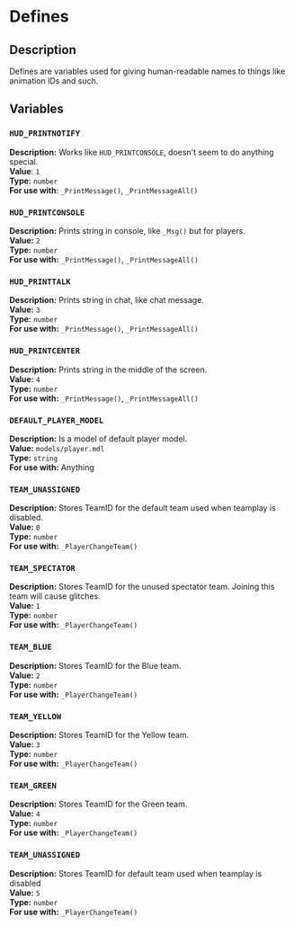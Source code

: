 # Defines
## Description
Defines are variables used for giving human-readable names to things like animation IDs and such.

## Variables
### `HUD_PRINTNOTIFY`
**Description:** Works like `HUD_PRINTCONSOLE`, doesn't seem to do anything special.  
**Value**: `1`  
**Type:** `number`  
**For use with**: `_PrintMessage()`, `_PrintMessageAll()`  

### `HUD_PRINTCONSOLE`
**Description:** Prints string in console, like `_Msg()` but for players.  
**Value:** `2`  
**Type:** `number`  
**For use with:** `_PrintMessage()`, `_PrintMessageAll()`  

### `HUD_PRINTTALK`
**Description:** Prints string in chat, like chat message.  
**Value:** `3`  
**Type:** `number`  
**For use with:** `_PrintMessage()`, `_PrintMessageAll()`  

### `HUD_PRINTCENTER`
**Description:** Prints string in the middle of the screen.  
**Value:** `4`  
**Type:** `number`  
**For use with:** `_PrintMessage()`, `_PrintMessageAll()`  


### `DEFAULT_PLAYER_MODEL`
**Description:** Is a model of default player model.  
**Value:** `models/player.mdl`  
**Type:** `string`  
**For use with:** Anything  

### `TEAM_UNASSIGNED`
**Description:** Stores TeamID for the default team used when teamplay is disabled.  
**Value:** `0`  
**Type:** `number`  
**For use with:** `_PlayerChangeTeam()`  

### `TEAM_SPECTATOR`
**Description:** Stores TeamID for the unused spectator team. Joining this team will cause glitches.  
**Value:** `1`  
**Type:** `number`  
**For use with:** `_PlayerChangeTeam()`  

### `TEAM_BLUE`
**Description:** Stores TeamID for the Blue team.  
**Value:** `2`  
**Type:** `number`  
**For use with:** `_PlayerChangeTeam()`  

### `TEAM_YELLOW`
**Description:** Stores TeamID for the Yellow team.  
**Value:** `3`  
**Type:** `number`  
**For use with:** `_PlayerChangeTeam()`  

### `TEAM_GREEN`
**Description:** Stores TeamID for the Green team.  
**Value:** `4`  
**Type:** `number`  
**For use with:** `_PlayerChangeTeam()`  

### `TEAM_UNASSIGNED`
**Description:** Stores TeamID for default team used when teamplay is disabled  
**Value:** `5`  
**Type:** `number`  
**For use with:** `_PlayerChangeTeam()`  

